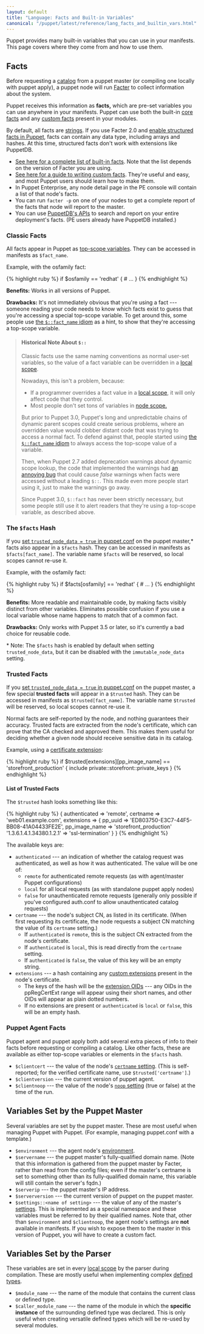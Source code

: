 ```yaml
---
layout: default
title: "Language: Facts and Built-in Variables"
canonical: "/puppet/latest/reference/lang_facts_and_builtin_vars.html"
---
```


[definedtype]: ./lang_defined_types.html
[environment]: ./environments.html
[topscope]: ./lang_scope.html#top-scope
[core_facts]: /facter/latest/core_facts.html
[facter]: /facter/latest
[customfacts]: /facter/latest/custom_facts.html
[catalog]: ./lang_summary.html#compilation-and-catalogs
[noop]: /references/3.5.latest/configuration.html#noop
[certname]: /references/3.5.latest/configuration.html#certname
[puppetdb_facts]: /puppetdb/latest/api/index.html
[localscope]: ./lang_scope.html#local-scopes
[trusted_on]: ./config_important_settings.html#getting-new-features-early
[scope]: ./lang_scope
[extensions]: ./ssl_attributes_extensions.html
[structured_facts_on]: ./config_important_settings.html#getting-new-features-early
[strings]: ./lang_datatypes.html#strings
[qualified_var_names]: ./lang_variables.html#accessing-out-of-scope-variables

Puppet provides many built-in variables that you can use in your manifests. This page covers where they come from and how to use them.

Facts
-----

Before requesting a [catalog][] from a puppet master (or compiling one locally with puppet apply), a puppet node will run [Facter][] to collect information about the system.

Puppet receives this information as **facts,** which are pre-set variables you can use anywhere in your manifests. Puppet can use both the built-in [core facts][core_facts] and any [custom facts][customfacts] present in your modules.

By default, all facts are [strings][]. If you use Facter 2.0 and [enable structured facts in Puppet][structured_facts_on], facts can contain any data type, including arrays and hashes. At this time, structured facts don't work with extensions like PuppetDB.

* [See here for a complete list of built-in facts][core_facts]. Note that the list depends on the version of Facter you are using.
* [See here for a guide to writing custom facts][customfacts]. They're useful and easy, and most Puppet users should learn how to make them.
* In Puppet Enterprise, any node detail page in the PE console will contain a list of that node's facts.
* You can run `facter -p` on one of your nodes to get a complete report of the facts that node will report to the master.
* You can use [PuppetDB's APIs][puppetdb_facts] to search and report on your entire deployment's facts. (PE users already have PuppetDB installed.)

### Classic Facts

All facts appear in Puppet as [top-scope variables][topscope]. They can be accessed in manifests as `$fact_name`.

Example, with the osfamily fact:

{% highlight ruby %}
    if $osfamily == 'redhat' {
      # ...
    }
{% endhighlight %}

**Benefits:** Works in all versions of Puppet.

**Drawbacks:** It's not immediately obvious that you're using a fact --- someone reading your code needs to know which facts exist to guess that you're accessing a special top-scope variable. To get around this, some people use [the `$::fact_name` idiom][qualified_var_names] as a hint, to show that they're accessing a top-scope variable.

> #### Historical Note About `$::`
>
> Classic facts use the same naming conventions as normal user-set variables, so the value of a fact variable can be overridden in a [local scope][localscope].
>
> Nowadays, this isn't a problem, because:
>
> * If a programmer overrides a fact value in a [local scope][localscope], it will only affect code that they control.
> * Most people don't set tons of variables in [node scope.](./lang_scope.html#node-scope)
>
> But prior to Puppet 3.0, Puppet's long and unpredictable chains of dynamic parent scopes could create serious problems, where an overridden value would clobber distant code that was trying to access a normal fact. To defend against that, people started using [the `$::fact_name` idiom][qualified_var_names] to always access the top-scope value of a variable.
>
> Then, when Puppet 2.7 added deprecation warnings about dynamic scope lookup, the code that implemented the warnings had [an annoying bug](http://projects.puppetlabs.com/issues/8174) that could cause _false_ warnings when facts were accessed without a leading `$::`. This made even more people start using it, just to make the warnings go away.
>
> Since Puppet 3.0, `$::fact` has never been strictly necessary, but some people still use it to alert readers that they're using a top-scope variable, as described above.

### The `$facts` Hash

If you [set `trusted_node_data = true` in puppet.conf][trusted_on] on the puppet master,\* facts also appear in a `$facts` hash. They can be accessed in manifests as `$facts[fact_name]`. The variable name `$facts` will be reserved, so local scopes cannot re-use it.

Example, with the osfamily fact:

{% highlight ruby %}
    if $facts[osfamily] == 'redhat' {
      # ...
    }
{% endhighlight %}

**Benefits:** More readable and maintainable code, by making facts visibly distinct from other variables. Eliminates possible confusion if you use a local variable whose name happens to match that of a common fact.

**Drawbacks:** Only works with Puppet 3.5 or later, so it's currently a bad choice for reusable code.

\* Note: The `$facts` hash is enabled by default when setting `trusted_node_data`, but it can be disabled with the `immutable_node_data` setting.

### Trusted Facts

If you [set `trusted_node_data = true` in puppet.conf][trusted_on] on the puppet master, a few special **trusted facts** will appear in a `$trusted` hash. They can be accessed in manifests as `$trusted[fact_name]`. The variable name `$trusted` will be reserved, so local scopes cannot re-use it.

Normal facts are self-reported by the node, and nothing guarantees their accuracy. Trusted facts are extracted from the node's certificate, which can prove that the CA checked and approved them. This makes them useful for deciding whether a given node should receive sensitive data in its catalog.

Example, using a [certificate extension][extensions]:

{% highlight ruby %}
    if $trusted[extensions][pp_image_name] == 'storefront_production' {
      include private::storefront::private_keys
    }
{% endhighlight %}

#### List of Trusted Facts

The `$trusted` hash looks something like this:

{% highlight ruby %}
    {
      authenticated => 'remote',
      certname      => 'web01.example.com',
      extensions    => {
                          pp_uuid                   => 'ED803750-E3C7-44F5-BB08-41A04433FE2E',
                          pp_image_name             => 'storefront_production'
                          '1.3.6.1.4.1.34380.1.2.1' => 'ssl-termination'
                       }
    }
{% endhighlight %}

The available keys are:

* `authenticated` --- an indication of whether the catalog request was authenticated, as well as how it was authenticated. The value will be one of:
    * `remote` for authenticated remote requests (as with agent/master Puppet configurations)
    * `local` for all local requests (as with standalone puppet apply nodes)
    * `false` for unauthenticated remote requests (generally only possible if you've configured auth.conf to allow unauthenticated catalog requests)
* `certname` --- the node's subject CN, as listed in its certificate. (When first requesting its certificate, the node requests a subject CN matching the value of its `certname` setting.)
    * If `authenticated` is `remote`, this is the subject CN extracted from the node's certificate.
    * If `authenticated` is `local`, this is read directly from the `certname` setting.
    * If `authenticated` is `false`, the value of this key will be an empty string.
* `extensions` --- a hash containing any [custom extensions][extensions] present in the node's certificate.
    * The keys of the hash will be the [extension OIDs](./ssl_attributes_extensions.html#recommended-oids-for-extensions) --- any OIDs in the ppRegCertExt range will appear using their short names, and other OIDs will appear as plain dotted numbers.
    * If no extensions are present or `authenticated` is `local` or `false`, this will be an empty hash.


### Puppet Agent Facts

Puppet agent and puppet apply both add several extra pieces of info to their facts before requesting or compiling a catalog. Like other facts, these are available as either top-scope variables or elements in the `$facts` hash.

* `$clientcert` --- the value of the node's [`certname` setting][certname]. (This is self-reported; for the verified certificate name, use `$trusted['certname']`.)
* `$clientversion` --- the current version of puppet agent.
* `$clientnoop` --- the value of the node's [`noop` setting][noop] (true or false) at the time of the run.

Variables Set by the Puppet Master
-----

Several variables are set by the puppet master. These are most useful when managing Puppet with Puppet. (For example, managing puppet.conf with a template.)

* `$environment` --- the agent node's [environment][].
* `$servername` --- the puppet master's fully-qualified domain name. (Note that this information is gathered from the puppet master by Facter, rather than read from the config files; even if the master's certname is set to something other than its fully-qualified domain name, this variable will still contain the server's fqdn.)
* `$serverip` --- the puppet master's IP address.
* `$serverversion` --- the current version of puppet on the puppet master.
* `$settings::<name of setting>` --- the value of any of the master's [settings](/guides/configuring.html). This is implemented as a special namespace and these variables must be referred to by their qualified names. Note that, other than `$environment` and `$clientnoop`, the agent node's settings are **not** available in manifests. If you wish to expose them to the master in this version of Puppet, you will have to create a custom fact.

Variables Set by the Parser
-----

These variables are set in every [local scope][scope] by the parser during compilation. These are mostly useful when implementing complex [defined types][definedtype].

* `$module_name` --- the name of the module that contains the current class or defined type.
* `$caller_module_name` --- the name of the module in which the **specific instance** of the surrounding defined type was declared. This is only useful when creating versatile defined types which will be re-used by several modules.


